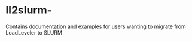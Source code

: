 # ll2slurm-
Contains documentation and examples for users wanting to migrate from LoadLeveler to SLURM
